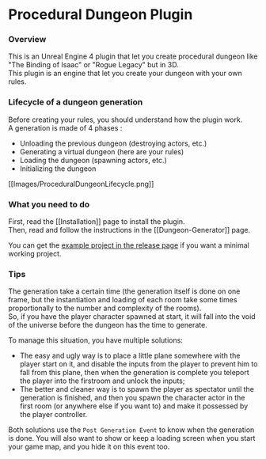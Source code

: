 # Procedural Dungeon Plugin

### Overview
This is an Unreal Engine 4 plugin that let you create procedural dungeon like "The Binding of Isaac" or "Rogue Legacy" but in 3D. \
This plugin is an engine that let you create your dungeon with your own rules.

### Lifecycle of a dungeon generation
Before creating your rules, you should understand how the plugin work.\
A generation is made of 4 phases : 
- Unloading the previous dungeon (destroying actors, etc.)
- Generating a virtual dungeon (here are your rules)
- Loading the dungeon (spawning actors, etc.)
- Initializing the dungeon

[[Images/ProceduralDungeonLifecycle.png]]

### What you need to do
First, read the [[Installation]] page to install the plugin.\
Then, read and follow the instructions in the [[Dungeon-Generator]] page.

You can get the [example project in the release page](https://github.com/BenPyton/ProceduralDungeon/releases/tag/v2.0.1) if you want a minimal working project.

### Tips
The generation take a certain time (the generation itself is done on one frame, but the instantiation and loading of each room take some times proportionally to the number and complexity of the rooms).<br/>
So, if you have the player character spawned at start, it will fall into the void of the universe before the dungeon has the time to generate.

To manage this situation, you have multiple solutions:
- The easy and ugly way is to place a little plane somewhere with the player start on it, and disable the inputs from the player to prevent him to fall from this plane, then when the generation is complete you teleport the player into the firstroom and unlock the inputs;
- The better and cleaner way is to spawn the player as spectator until the generation is finished, and then you spawn the character actor in the first room (or anywhere else if you want to) and make it possessed by the player controller.

Both solutions use the `Post Generation Event` to know when the generation is done.
You will also want to show or keep a loading screen when you start your game map, and you hide it on this event too.


